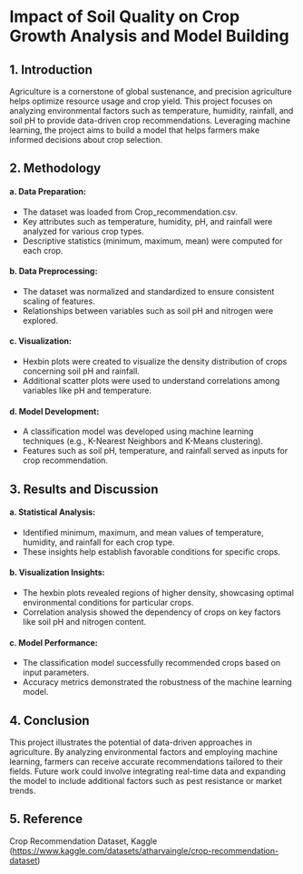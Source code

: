 # Impact of Soil Quality on Crop Growth Analysis and Model Building #                                                                                                  
## 1. Introduction
Agriculture is a cornerstone of global sustenance, and precision agriculture helps optimize resource usage and crop yield. This project focuses on analyzing environmental factors such as temperature, humidity, rainfall, and soil pH to provide data-driven crop recommendations. Leveraging machine learning, the project aims to build a model that helps farmers make informed decisions about crop selection.

## 2. Methodology
#### a.	Data Preparation:
* The dataset was loaded from Crop_recommendation.csv.
* Key attributes such as temperature, humidity, pH, and rainfall were analyzed for various crop types.
* Descriptive statistics (minimum, maximum, mean) were computed for each crop.
#### b.	Data Preprocessing:
* The dataset was normalized and standardized to ensure consistent scaling of features.
* Relationships between variables such as soil pH and nitrogen were explored.
#### c.	Visualization:
* Hexbin plots were created to visualize the density distribution of crops concerning soil pH and rainfall.
* Additional scatter plots were used to understand correlations among variables like pH and temperature.
#### d. Model Development:
* A classification model was developed using machine learning techniques (e.g., K-Nearest Neighbors and K-Means clustering).
* Features such as soil pH, temperature, and rainfall served as inputs for crop recommendation.

## 3. Results and Discussion
#### a. Statistical Analysis:
* Identified minimum, maximum, and mean values of temperature, humidity, and rainfall for each crop type.
* These insights help establish favorable conditions for specific crops.
#### b. Visualization Insights:
* The hexbin plots revealed regions of higher density, showcasing optimal environmental conditions for particular crops.
* Correlation analysis showed the dependency of crops on key factors like soil pH and nitrogen content.
#### c. Model Performance:
* The classification model successfully recommended crops based on input parameters.
* Accuracy metrics demonstrated the robustness of the machine learning model.

## 4. Conclusion
This project illustrates the potential of data-driven approaches in agriculture. By analyzing environmental factors and employing machine learning, farmers can receive accurate recommendations tailored to their fields. Future work could involve integrating real-time data and expanding the model to include additional factors such as pest resistance or market trends.

## 5. Reference
Crop Recommendation Dataset, Kaggle (https://www.kaggle.com/datasets/atharvaingle/crop-recommendation-dataset)
